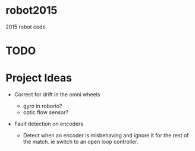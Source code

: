 # robot2015
2015 robot code.

# TODO


# Project Ideas
* Correct for drift in the omni wheels
	* gyro in roborio?
	* optic flow sensor?

* Fault detection on encoders
	* Detect when an encoder is misbehaving and ignore it for the rest of the match. ie switch to an open loop controller.
